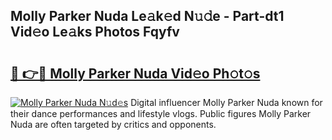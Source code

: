 ## Molly Parker Nuda Le𝚊k𝚎d N𝚞𝚍e - Part-dt1 Vid𝚎o Le𝚊ks Photos Fqyfv

# <h2><a href="http://fbeyfdz.evod.top/?m=Molly+Parker+Nuda">🔗 👉🔴 Molly Parker Nuda Vid𝚎o Ph𝚘t𝚘s</a></h2>

[![Molly Parker Nuda N𝚞d𝚎s](https://i.imgur.com/8V9OHl7.gif)](http://fbeyfdz.evod.top/?m=Molly+Parker+Nuda)
Digital influencer Molly Parker Nuda known for their dance performances and lifestyle vlogs. Public figures Molly Parker Nuda are often targeted by critics and opponents. 
